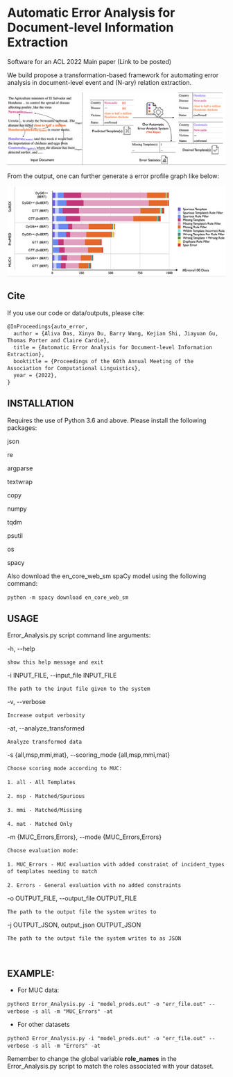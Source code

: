 # Automatic Error Analysis for Document-level Information Extraction

Software for an ACL 2022 Main paper (Link to be posted) 

We build propose a transformation-based framework for automating error analysis in document-level event and (N-ary) relation extraction. 

![Our workflow](./image/image0.png?raw=true)

From the output, one can further generate a error profile graph like below:

![figure](./image/image1.png?raw=true)

## Cite

If you use our code or data/outputs, please cite:

	@InProceedings{auto_error,
	  author = {Aliva Das, Xinya Du, Barry Wang, Kejian Shi, Jiayuan Gu, Thomas Porter and Claire Cardie},
	  title = {Automatic Error Analysis for Document-level Information Extraction},
	  booktitle = {Proceedings of the 60th Annual Meeting of the Association for Computational Linguistics},
	  year = {2022},
	}

## INSTALLATION

Requires the use of Python 3.6 and above. Please install the following packages:

json

re

argparse

textwrap

copy

numpy

tqdm

psutil

os

spacy

Also download the en_core_web_sm spaCy model using the following command: 

``python -m spacy download en_core_web_sm``


## USAGE 

Error_Analysis.py script command line arguments:

  -h, --help            

    show this help message and exit

  -i INPUT_FILE, --input_file INPUT_FILE            

    The path to the input file given to the system

  -v, --verbose         

    Increase output verbosity

  -at, --analyze_transformed            

    Analyze transformed data

  -s {all,msp,mmi,mat}, --scoring_mode {all,msp,mmi,mat}

    Choose scoring mode according to MUC:
    
    1. all - All Templates
    
    2. msp - Matched/Spurious
    
    3. mmi - Matched/Missing
    
    4. mat - Matched Only

  -m {MUC_Errors,Errors}, --mode {MUC_Errors,Errors}

    Choose evaluation mode:
    
    1. MUC_Errors - MUC evaluation with added constraint of incident_types of templates needing to match
    
    2. Errors - General evaluation with no added constraints

  -o OUTPUT_FILE, --output_file OUTPUT_FILE            

    The path to the output file the system writes to

  -j OUTPUT_JSON, output_json OUTPUT_JSON     

    The path to the output file the system writes to as JSON


​                        
## EXAMPLE:

- For MUC data:

``python3 Error_Analysis.py -i "model_preds.out" -o "err_file.out" --verbose -s all -m "MUC_Errors" -at``

- For other datasets

``python3 Error_Analysis.py -i "model_preds.out" -o "err_file.out" --verbose -s all -m "Errors" -at``

Remember to change the global variable **role_names** in the Error_Analysis.py script to match the roles associated with your dataset.
